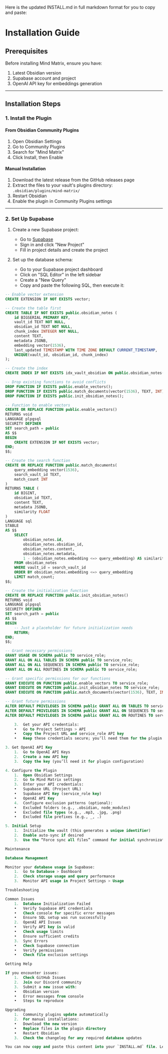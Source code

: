 Here is the updated INSTALL.md in full markdown format for you to copy and paste:

# Installation Guide

## Prerequisites
Before installing Mind Matrix, ensure you have:
1. Latest Obsidian version
2. Supabase account and project
3. OpenAI API key for embeddings generation

---

## Installation Steps

### 1. Install the Plugin
#### From Obsidian Community Plugins
1. Open Obsidian Settings
2. Go to Community Plugins
3. Search for "Mind Matrix"
4. Click Install, then Enable

#### Manual Installation
1. Download the latest release from the GitHub releases page
2. Extract the files to your vault's plugins directory:
   `.obsidian/plugins/mind-matrix/`
3. Restart Obsidian
4. Enable the plugin in Community Plugins settings

---

### 2. Set Up Supabase

1. Create a new Supabase project:
   - Go to [Supabase](https://supabase.com)
   - Sign in and click "New Project"
   - Fill in project details and create the project

2. Set up the database schema:
   - Go to your Supabase project dashboard
   - Click on "SQL Editor" in the left sidebar
   - Create a "New Query"
   - Copy and paste the following SQL, then execute it:

```sql
-- Enable vector extension
CREATE EXTENSION IF NOT EXISTS vector;

-- Create the table first
CREATE TABLE IF NOT EXISTS public.obsidian_notes (
    id BIGSERIAL PRIMARY KEY,
    vault_id TEXT NOT NULL,
    obsidian_id TEXT NOT NULL,
    chunk_index INTEGER NOT NULL,
    content TEXT,
    metadata JSONB,
    embedding vector(1536),
    last_updated TIMESTAMP WITH TIME ZONE DEFAULT CURRENT_TIMESTAMP,
    UNIQUE(vault_id, obsidian_id, chunk_index)
);

-- Create the index
CREATE INDEX IF NOT EXISTS idx_vault_obsidian ON public.obsidian_notes(vault_id, obsidian_id);

-- Drop existing functions to avoid conflicts
DROP FUNCTION IF EXISTS public.enable_vectors();
DROP FUNCTION IF EXISTS public.match_documents(vector(1536), TEXT, INT);
DROP FUNCTION IF EXISTS public.init_obsidian_notes();

-- Function to enable vectors
CREATE OR REPLACE FUNCTION public.enable_vectors()
RETURNS void
LANGUAGE plpgsql
SECURITY DEFINER
SET search_path = public
AS $$
BEGIN
    CREATE EXTENSION IF NOT EXISTS vector;
END;
$$;

-- Create the search function
CREATE OR REPLACE FUNCTION public.match_documents(
    query_embedding vector(1536),
    search_vault_id TEXT,
    match_count INT
)
RETURNS TABLE (
    id BIGINT,
    obsidian_id TEXT,
    content TEXT,
    metadata JSONB,
    similarity FLOAT
)
LANGUAGE sql
STABLE
AS $$
    SELECT
        obsidian_notes.id,
        obsidian_notes.obsidian_id,
        obsidian_notes.content,
        obsidian_notes.metadata,
        1 - (obsidian_notes.embedding <=> query_embedding) AS similarity
    FROM obsidian_notes
    WHERE vault_id = search_vault_id
    ORDER BY obsidian_notes.embedding <=> query_embedding
    LIMIT match_count;
$$;

-- Create the initialization function
CREATE OR REPLACE FUNCTION public.init_obsidian_notes()
RETURNS void
LANGUAGE plpgsql
SECURITY DEFINER
SET search_path = public
AS $$
BEGIN
    -- Just a placeholder for future initialization needs
    RETURN;
END;
$$;

-- Grant necessary permissions
GRANT USAGE ON SCHEMA public TO service_role;
GRANT ALL ON ALL TABLES IN SCHEMA public TO service_role;
GRANT ALL ON ALL SEQUENCES IN SCHEMA public TO service_role;
GRANT ALL ON ALL ROUTINES IN SCHEMA public TO service_role;

-- Grant specific permissions for our functions
GRANT EXECUTE ON FUNCTION public.enable_vectors TO service_role;
GRANT EXECUTE ON FUNCTION public.init_obsidian_notes TO service_role;
GRANT EXECUTE ON FUNCTION public.match_documents(vector(1536), TEXT, INT) TO service_role;

-- Grant future permissions
ALTER DEFAULT PRIVILEGES IN SCHEMA public GRANT ALL ON TABLES TO service_role;
ALTER DEFAULT PRIVILEGES IN SCHEMA public GRANT ALL ON SEQUENCES TO service_role;
ALTER DEFAULT PRIVILEGES IN SCHEMA public GRANT ALL ON ROUTINES TO service_role;

	3.	Get your API credentials:
	•	Go to Project Settings > API
	•	Copy the Project URL and service_role API key
	•	Keep these credentials secure; you’ll need them for the plugin configuration

3. Get OpenAI API Key
	1.	Go to OpenAI API Keys
	2.	Create a new API key
	3.	Copy the key (you’ll need it for plugin configuration)

4. Configure the Plugin
	1.	Open Obsidian Settings
	2.	Go to Mind Matrix settings
	3.	Enter your API credentials:
	•	Supabase URL (Project URL)
	•	Supabase API Key (service_role key)
	•	OpenAI API Key
	4.	Configure exclusion patterns (optional):
	•	Excluded folders (e.g., .obsidian, node_modules)
	•	Excluded file types (e.g., .mp3, .jpg, .png)
	•	Excluded file prefixes (e.g., _, .)

5. Initial Setup
	1.	Initialize the vault (this generates a unique identifier)
	2.	Enable auto-sync if desired
	3.	Use the “Force sync all files” command for initial synchronization

Maintenance

Database Management

Monitor your database usage in Supabase:
	1.	Go to Database > Dashboard
	2.	Check storage usage and query performance
	3.	Monitor API usage in Project Settings > Usage

Troubleshooting

Common Issues
	1.	Database Initialization Failed
	•	Verify Supabase API credentials
	•	Check console for specific error messages
	•	Ensure SQL setup was run successfully
	2.	OpenAI API Issues
	•	Verify API key is valid
	•	Check usage limits
	•	Ensure sufficient credits
	3.	Sync Errors
	•	Check Supabase connection
	•	Verify permissions
	•	Check file exclusion settings

Getting Help

If you encounter issues:
	1.	Check GitHub Issues
	2.	Join our Discord community
	3.	Submit a new issue with:
	•	Obsidian version
	•	Error messages from console
	•	Steps to reproduce

Upgrading
	1.	Community plugins update automatically
	2.	For manual installations:
	•	Download the new version
	•	Replace files in the plugin directory
	•	Restart Obsidian
	3.	Check the changelog for any required database updates

You can now copy and paste this content into your `INSTALL.md` file. Let me know if you need further refinements! 🚀
